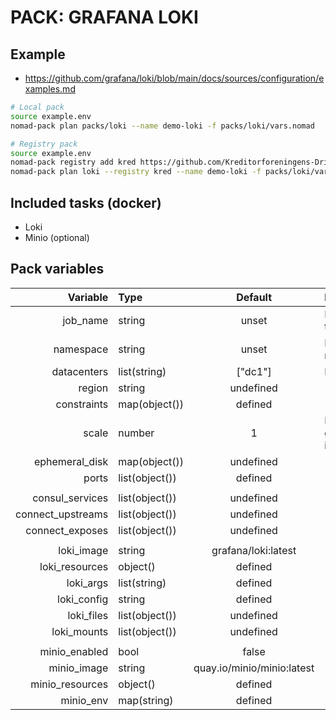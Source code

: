 # PACK: GRAFANA LOKI

## Example

* https://github.com/grafana/loki/blob/main/docs/sources/configuration/examples.md

```bash
# Local pack
source example.env
nomad-pack plan packs/loki --name demo-loki -f packs/loki/vars.nomad

# Registry pack
source example.env
nomad-pack registry add kred https://github.com/Kreditorforeningens-Driftssentral-DA/nomad-pack-registry --target loki
nomad-pack plan loki --registry kred --name demo-loki -f packs/loki/vars.nomad
```

## Included tasks (docker)

  * Loki
  * Minio (optional)

## Pack variables

| Variable | Type | Default | Description |
| --:      | :--  | :-:     | :--         |
| job_name | string | unset | Name of the job |
| namespace | string | unset | Nomad namespace |
| datacenters | list(string) | ["dc1"] | Datacenters |
| region | string | undefined | |
| constraints | map(object()) | defined | |
| scale | number | 1 | Number of group-instances |
| ephemeral_disk | map(object()) | undefined | |
| ports | list(object()) | defined | |
||
| consul_services | list(object()) | undefined | |
| connect_upstreams | list(object()) | undefined | |
| connect_exposes | list(object()) | undefined | |
||
| loki_image | string | grafana/loki:latest | |
| loki_resources | object() | defined | |
| loki_args | list(string) | defined | |
| loki_config | string | defined | |
| loki_files | list(object()) | undefined | |
| loki_mounts | list(object()) | undefined | |
||
| minio_enabled | bool | false | |
| minio_image | string | quay.io/minio/minio:latest | |
| minio_resources | object() | defined | |
| minio_env | map(string) | defined | |
